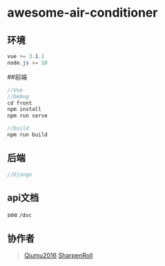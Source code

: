 # awesome-air-conditioner
## 环境

```c#
vue >= 3.1.1
node.js >= 10
```



##前端

```c++
//Vue
//Debug
cd front
npm install
npm run serve

//build
npm run build
```

## 后端

```c++
//Django

```

## api文档

see `/doc`

## 协作者

> [Qiumu2016](https://github.com/qiumu2016)
> [SharpenRoll](https://github.com/SharpenRoll)
> 